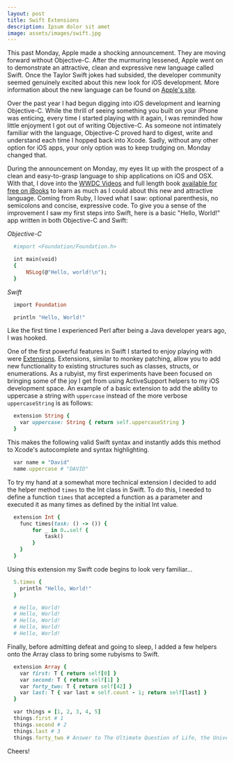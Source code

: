 ```yaml
---
layout: post
title: Swift Extensions
description: Ipsum dolor sit amet
image: assets/images/swift.jpg
---
```


This past Monday, Apple made a shocking announcement. They are moving forward
without Objective-C. After the murmuring lessened, Apple went on to demonstrate
an attractive, clean and expressive new language called Swift. Once the Taylor
Swift jokes had subsided, the developer community seemed genuinely excited about
this new look for iOS development. More information about the new language can be
found on [Apple's site](https://developer.apple.com/swift/).

Over the past year I had begun digging into iOS development and learning Objective-C.
While the thrill of seeing something you built on your iPhone was enticing, every
time I started playing with it again, I was reminded how little enjoyment I got
out of writing Objective-C. As someone not intimately familiar with the language,
Objective-C proved hard to digest, write and understand each time I hopped back
into Xcode. Sadly, without any other option for iOS apps, your only option was to
keep trudging on. Monday changed that.

During the announcement on Monday, my eyes lit up with the prospect of a clean
and easy-to-grasp language to ship applications on iOS and OSX. With that, I dove
into the [WWDC Videos](https://developer.apple.com/videos/wwdc/2014/) and full
length book [available for free on iBooks](https://itunes.apple.com/us/book/the-swift-programming-language/id881256329?mt=11)
to learn as much as I could about this new and attractive language. Coming from
Ruby, I loved what I saw: optional parenthesis, no semicolons and concise, expressive
code. To give you a sense of the improvement I saw my first steps into Swift, here
is a basic "Hello, World!" app written in both Objective-C and Swift:

*Objective-C*

~~~ ruby
  #import <Foundation/Foundation.h>

  int main(void)
  {
      NSLog(@"Hello, world!\n");
  }
~~~

*Swift*

~~~ ruby
  import Foundation

  println "Hello, World!"
~~~

Like the first time I experienced Perl after being a Java developer years ago,
I was hooked.

One of the first powerful features in Swift I started to enjoy playing with were
[Extensions](https://developer.apple.com/library/prerelease/ios/documentation/swift/conceptual/swift_programming_language/Extensions.html).
Extensions, similar to monkey patching, allow you to add new functionality to
existing structures such as classes, structs, or enumerations. As a rubyist, my
first experiments have been focused on bringing some of the joy I get from using
ActiveSupport helpers to my iOS development space. An example of a basic extension
to add the ability to uppercase a string with `uppercase` instead of the more verbose
`uppercaseString` is as follows:

~~~ ruby
  extension String {
    var uppercase: String { return self.uppercaseString }
  }
~~~

This makes the following valid Swift syntax and instantly adds this method to
Xcode's autocomplete and syntax highlighting.

~~~ ruby
  var name = "David"
  name.uppercase # "DAVID"
~~~

To try my hand at a somewhat more technical extension I decided to add the helper
method `times` to the Int class in Swift. To do this, I needed to define a function
`times` that accepted a function as a parameter and executed it as many times as
defined by the initial Int value.

~~~ ruby
  extension Int {
    func times(task: () -> ()) {
        for _ in 0..self {
            task()
        }
    }
  }
~~~

Using this extension my Swift code begins to look very familiar...

~~~ ruby
  5.times {
    println "Hello, World!"
  }

  # Hello, World!
  # Hello, World!
  # Hello, World!
  # Hello, World!
  # Hello, World!
~~~

Finally, before admitting defeat and going to sleep, I added a few helpers
onto the Array class to bring some rubyisms to Swift.

~~~ ruby
  extension Array {
    var first: T { return self[0] }
    var second: T { return self[1] }
    var forty_two: T { return self[42] }
    var last: T { var last = self.count - 1; return self[last] }
  }
~~~

~~~ ruby
  var things = [1, 2, 3, 4, 5]
  things.first # 1
  things.second # 2
  things.last # 3
  things.forty_two # Answer to The Ultimate Question of Life, the Universe, and Everything
~~~

Cheers!
